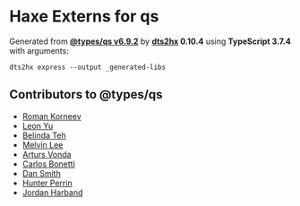 # Haxe Externs for qs

Generated from **[@types/qs v6.9.2](https://github.com/DefinitelyTyped/DefinitelyTyped#readme)** by **[dts2hx](https://github.com/haxiomic/dts2hx) 0.10.4** using **TypeScript 3.7.4** with arguments:

	dts2hx express --output _generated-libs

## Contributors to @types/qs
- [Roman Korneev](https://github.com/RWander)
- [Leon Yu](https://github.com/leonyu)
- [Belinda Teh](https://github.com/tehbelinda)
- [Melvin Lee](https://github.com/zyml)
- [Arturs Vonda](https://github.com/artursvonda)
- [Carlos Bonetti](https://github.com/CarlosBonetti)
- [Dan Smith](https://github.com/dpsmith3)
- [Hunter Perrin](https://github.com/hperrin)
- [Jordan Harband](https://github.com/ljharb)